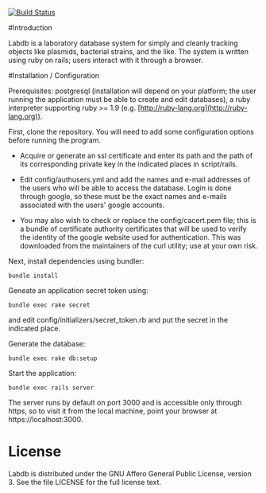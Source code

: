 [![Build Status](https://travis-ci.org/cjfuller/labdb.png)](https://travis-ci.org/cjfuller/labdb)

#Introduction

Labdb is a laboratory database system for simply and cleanly tracking objects like plasmids, bacterial strains, and the like.  The system is written using ruby on rails; users interact with it through a browser.

#Installation / Configuration

Prerequisites: postgresql (installation will depend on your platform; the user running the application must be able to create and edit databases), a ruby interpreter supporting ruby >= 1.9 (e.g. [http://ruby-lang.org](http://ruby-lang.org)).

First, clone the repository.  You will need to add some configuration options before running the program.

 - Acquire or generate an ssl certificate and enter its path and the path of its corresponding private key in the indicated places in script/rails.

 - Edit config/authusers.yml and add the names and e-mail addresses of the users who will be able to access the database.  Login is done through google, so these must be the exact names and e-mails associated with the users' google accounts.

 - You may also wish to check or replace the config/cacert.pem file; this is a bundle of certificate authority certificates that will be used to verify the identity of the google website used for authentication.  This was downloaded from the maintainers of the curl utility; use at your own risk.

 
Next, install dependencies using bundler:

`bundle install`

Geneate an application secret token using:

`bundle exec rake secret`

and edit config/initializers/secret_token.rb and put the secret in the indicated place.

Generate the database:

`bundle exec rake db:setup`

Start the application:

`bundle exec rails server`

The server runs by default on port 3000 and is accessible only through https, so to visit it from the local machine, point your browser at https://localhost:3000.

# License

Labdb is distributed under the GNU Affero General Public License, version 3.  See the file LICENSE for the full license text.




